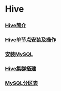 # Hive

### [Hive简介](https://github.com/sunnyandgood/BigData/blob/master/Hive/Hive简介.md)
### [Hive单节点安装及操作](https://github.com/sunnyandgood/BigData/blob/master/Hive/Hive单节点安装及操作.md)
### [安装MySQL](https://github.com/sunnyandgood/BigData/blob/master/Hive/安装MySQL.md)
### [Hive集群搭建](https://github.com/sunnyandgood/BigData/blob/master/Hive/Hive集群搭建.md)
### [MySQL分区表](https://github.com/sunnyandgood/BigData/blob/master/Hive/MySQL分区表.md)
